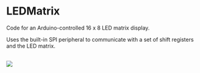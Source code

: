 # LEDMatrix

Code for an Arduino-controlled 16 x 8 LED matrix display.

Uses the built-in SPI peripheral to communicate with a set of shift registers and the LED matrix.

\
![](https://kylerhess.github.io/images/display/vid.gif)
